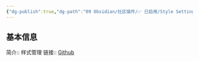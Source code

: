 ```yaml
---
{"dg-publish":true,"dg-path":"09 Obsidian/社区插件/✅ 已启用/Style Settings.md","permalink":"/09 Obsidian/社区插件/✅ 已启用/Style Settings/","noteIcon":"dg-note-icon","created":"2025-07-31","updated":"2025-07-31"}
---
```



## 基本信息

简介:: 样式管理
链接:: [Github](https://github.com/mgmeyers/obsidian-style-settings)